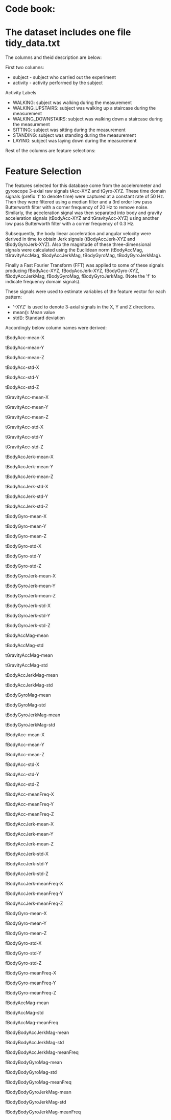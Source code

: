 Code book:
==========

The dataset includes one file tidy_data.txt
============================================

The columns and theid description are below:

First two columns:
- subject - subject who carried out the experiment
- activity - activity performed by the subject

Activity Labels

- WALKING: subject was walking during the measurement
- WALKING_UPSTAIRS: subject was walking up a staircase during the measurement
- WALKING_DOWNSTAIRS: subject was walking down a staircase during the measurement
- SITTING: subject was sitting during the measurement
- STANDING: subject was standing during the measurement
- LAYING: subject was laying down during the measurement

Rest of the columns are feature selections: 

Feature Selection 
=================

The features selected for this database come from the accelerometer and gyroscope 3-axial raw signals tAcc-XYZ and tGyro-XYZ. These time domain signals (prefix 't' to denote time) were captured at a constant rate of 50 Hz. Then they were filtered using a median filter and a 3rd order low pass Butterworth filter with a corner frequency of 20 Hz to remove noise. Similarly, the acceleration signal was then separated into body and gravity acceleration signals (tBodyAcc-XYZ and tGravityAcc-XYZ) using another low pass Butterworth filter with a corner frequency of 0.3 Hz. 

Subsequently, the body linear acceleration and angular velocity were derived in time to obtain Jerk signals (tBodyAccJerk-XYZ and tBodyGyroJerk-XYZ). Also the magnitude of these three-dimensional signals were calculated using the Euclidean norm (tBodyAccMag, tGravityAccMag, tBodyAccJerkMag, tBodyGyroMag, tBodyGyroJerkMag). 

Finally a Fast Fourier Transform (FFT) was applied to some of these signals producing fBodyAcc-XYZ, fBodyAccJerk-XYZ, fBodyGyro-XYZ, fBodyAccJerkMag, fBodyGyroMag, fBodyGyroJerkMag. (Note the 'f' to indicate frequency domain signals). 

These signals were used to estimate variables of the feature vector for each pattern:  

- '-XYZ' is used to denote 3-axial signals in the X, Y and Z directions.
- mean(): Mean value
- std(): Standard deviation

Accordingly below column names were derived:

tBodyAcc-mean-X

tBodyAcc-mean-Y

tBodyAcc-mean-Z

tBodyAcc-std-X

tBodyAcc-std-Y

tBodyAcc-std-Z

tGravityAcc-mean-X

tGravityAcc-mean-Y

tGravityAcc-mean-Z

tGravityAcc-std-X

tGravityAcc-std-Y

tGravityAcc-std-Z

tBodyAccJerk-mean-X

tBodyAccJerk-mean-Y

tBodyAccJerk-mean-Z

tBodyAccJerk-std-X

tBodyAccJerk-std-Y

tBodyAccJerk-std-Z

tBodyGyro-mean-X

tBodyGyro-mean-Y

tBodyGyro-mean-Z

tBodyGyro-std-X

tBodyGyro-std-Y

tBodyGyro-std-Z

tBodyGyroJerk-mean-X

tBodyGyroJerk-mean-Y

tBodyGyroJerk-mean-Z

tBodyGyroJerk-std-X

tBodyGyroJerk-std-Y

tBodyGyroJerk-std-Z

tBodyAccMag-mean

tBodyAccMag-std

tGravityAccMag-mean

tGravityAccMag-std

tBodyAccJerkMag-mean

tBodyAccJerkMag-std

tBodyGyroMag-mean

tBodyGyroMag-std

tBodyGyroJerkMag-mean

tBodyGyroJerkMag-std

fBodyAcc-mean-X

fBodyAcc-mean-Y

fBodyAcc-mean-Z

fBodyAcc-std-X

fBodyAcc-std-Y

fBodyAcc-std-Z

fBodyAcc-meanFreq-X

fBodyAcc-meanFreq-Y

fBodyAcc-meanFreq-Z

fBodyAccJerk-mean-X

fBodyAccJerk-mean-Y

fBodyAccJerk-mean-Z

fBodyAccJerk-std-X

fBodyAccJerk-std-Y

fBodyAccJerk-std-Z

fBodyAccJerk-meanFreq-X

fBodyAccJerk-meanFreq-Y

fBodyAccJerk-meanFreq-Z

fBodyGyro-mean-X

fBodyGyro-mean-Y

fBodyGyro-mean-Z

fBodyGyro-std-X

fBodyGyro-std-Y

fBodyGyro-std-Z

fBodyGyro-meanFreq-X

fBodyGyro-meanFreq-Y

fBodyGyro-meanFreq-Z

fBodyAccMag-mean

fBodyAccMag-std

fBodyAccMag-meanFreq

fBodyBodyAccJerkMag-mean

fBodyBodyAccJerkMag-std

fBodyBodyAccJerkMag-meanFreq

fBodyBodyGyroMag-mean

fBodyBodyGyroMag-std

fBodyBodyGyroMag-meanFreq

fBodyBodyGyroJerkMag-mean

fBodyBodyGyroJerkMag-std

fBodyBodyGyroJerkMag-meanFreq
